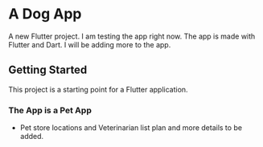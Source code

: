# A Dog App 

A new Flutter project. I am testing the app right now. The app is made with Flutter and Dart. I will be adding more to the app.

## Getting Started

This project is a starting point for a Flutter application.

### The App is a Pet App
- Pet store locations and Veterinarian list plan and more details to be added.


